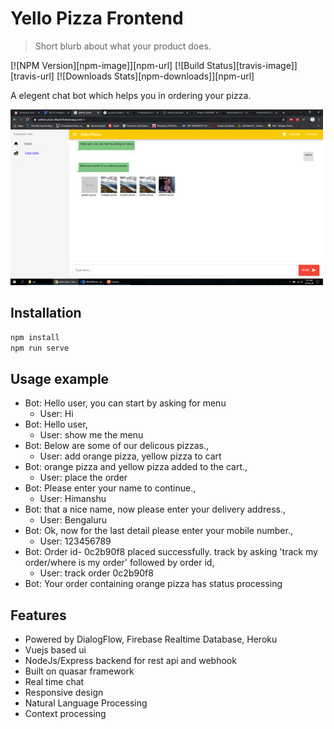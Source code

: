 # Yello Pizza Frontend

> Short blurb about what your product does.

[![NPM Version][npm-image]][npm-url]
[![Build Status][travis-image]][travis-url]
[![Downloads Stats][npm-downloads]][npm-url]

A elegent chat bot which helps you in ordering your pizza.

![](ss.jpg)

## Installation

```sh
npm install
npm run serve
```

## Usage example

- Bot: Hello user, you can start by asking for menu
  - User: Hi
- Bot: Hello user,
  - User: show me the menu
- Bot: Below are some of our delicous pizzas.,
  - User: add orange pizza, yellow pizza to cart
- Bot: orange pizza and yellow pizza added to the cart.,
  - User: place the order
- Bot: Please enter your name to continue.,
  - User: Himanshu
- Bot: that a nice name, now please enter your delivery address.,
  - User: Bengaluru
- Bot: Ok, now for the last detail please enter your mobile number.,
  - User: 123456789
- Bot: Order id- 0c2b90f8 placed successfully. track by asking 'track my order/where is my order' followed by order id,
  - User: track order 0c2b90f8
- Bot: Your order containing orange pizza has status processing

## Features

- Powered by DialogFlow, Firebase Realtime Database, Heroku
- Vuejs based ui
- NodeJs/Express backend for rest api and webhook
- Built on quasar framework
- Real time chat
- Responsive design
- Natural Language Processing
- Context processing
